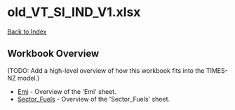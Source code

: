 # old_VT_SI_IND_V1.xlsx

[Back to Index](../README.md)

## Workbook Overview

(TODO: Add a high-level overview of how this workbook fits into the TIMES-NZ model.)

- [Emi](Emi.md) - Overview of the 'Emi' sheet.
- [Sector_Fuels](Sector_Fuels.md) - Overview of the 'Sector_Fuels' sheet.
